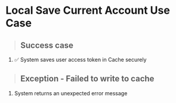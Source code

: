 # Local Save Current Account Use Case

> ## Success case
1. ✅ System saves user access token in Cache securely

> ## Exception - Failed to write to cache
1. System returns an unexpected error message